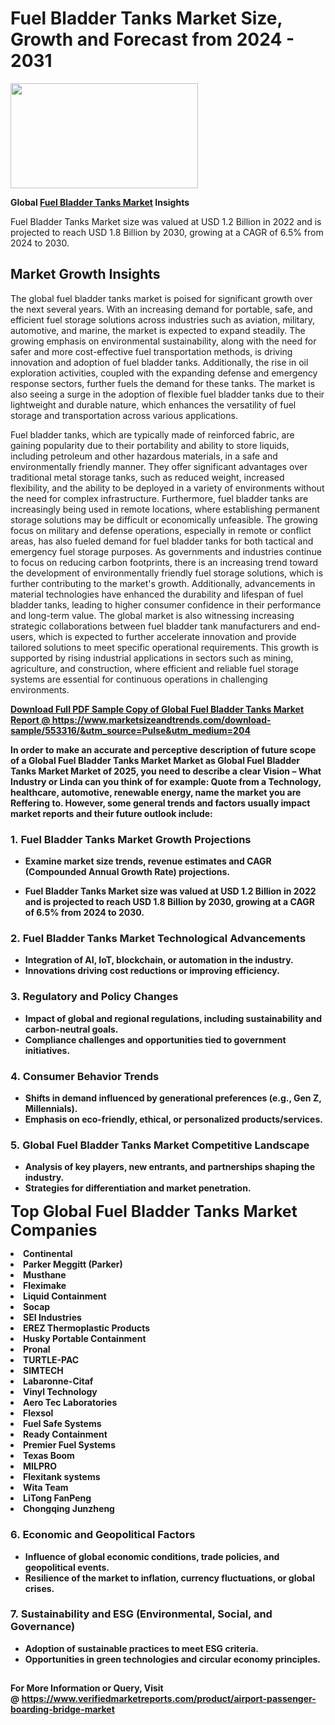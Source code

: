 <H1>Fuel Bladder Tanks Market Size, Growth and Forecast from 2024 - 2031</H1><img class="aligncenter size-medium wp-image-584254" src="https://thirdeyenews.in/wp-content/uploads/2024/09/Global-Market-Research-300x168.jpeg" alt="" width="300" height="168" /><p><strong>Global&nbsp;<a href="https://www.marketsizeandtrends.com/download-sample/553316/&amp;utm_source=Pulse&amp;utm_medium=204">Fuel Bladder Tanks Market</a> Insights</strong></p><p>Fuel Bladder Tanks Market size was valued at USD 1.2 Billion in 2022 and is projected to reach USD 1.8 Billion by 2030, growing at a CAGR of 6.5% from 2024 to 2030.</p><p><h2>Market Growth Insights</h2> <p>The global fuel bladder tanks market is poised for significant growth over the next several years. With an increasing demand for portable, safe, and efficient fuel storage solutions across industries such as aviation, military, automotive, and marine, the market is expected to expand steadily. The growing emphasis on environmental sustainability, along with the need for safer and more cost-effective fuel transportation methods, is driving innovation and adoption of fuel bladder tanks. Additionally, the rise in oil exploration activities, coupled with the expanding defense and emergency response sectors, further fuels the demand for these tanks. The market is also seeing a surge in the adoption of flexible fuel bladder tanks due to their lightweight and durable nature, which enhances the versatility of fuel storage and transportation across various applications.</p> <p><strong><a href="#"></a></strong></p> <p>Fuel bladder tanks, which are typically made of reinforced fabric, are gaining popularity due to their portability and ability to store liquids, including petroleum and other hazardous materials, in a safe and environmentally friendly manner. They offer significant advantages over traditional metal storage tanks, such as reduced weight, increased flexibility, and the ability to be deployed in a variety of environments without the need for complex infrastructure. Furthermore, fuel bladder tanks are increasingly being used in remote locations, where establishing permanent storage solutions may be difficult or economically unfeasible. The growing focus on military and defense operations, especially in remote or conflict areas, has also fueled demand for fuel bladder tanks for both tactical and emergency fuel storage purposes. As governments and industries continue to focus on reducing carbon footprints, there is an increasing trend toward the development of environmentally friendly fuel storage solutions, which is further contributing to the market's growth. Additionally, advancements in material technologies have enhanced the durability and lifespan of fuel bladder tanks, leading to higher consumer confidence in their performance and long-term value. The global market is also witnessing increasing strategic collaborations between fuel bladder tank manufacturers and end-users, which is expected to further accelerate innovation and provide tailored solutions to meet specific operational requirements. This growth is supported by rising industrial applications in sectors such as mining, agriculture, and construction, where efficient and reliable fuel storage systems are essential for continuous operations in challenging environments.</p> <p><strong><a href="#"></p><p><span class=""><strong>Download Full PDF Sample Copy of Global Fuel Bladder Tanks Market Report</strong> @ <a href="https://www.marketsizeandtrends.com/download-sample/553316/&amp;utm_source=Pulse&amp;utm_medium=204" target="_blank">https://www.marketsizeandtrends.com/download-sample/553316/&amp;utm_source=Pulse&amp;utm_medium=204</a></span></p><p>In order to make an accurate and perceptive description of future scope of a Global&nbsp;Fuel Bladder Tanks Market Market as Global&nbsp;Fuel Bladder Tanks Market Market of 2025, you need to describe a clear Vision &ndash; What Industry or Linda can you think of for example: Quote from a Technology, healthcare, automotive, renewable energy, name the market you are Reffering to. However, some general trends and factors usually impact market reports and their future outlook include:</p><h3>1.&nbsp;<strong>Fuel Bladder Tanks Market Growth Projections</strong></h3><ul><li>Examine market size trends, revenue estimates and CAGR (Compounded Annual Growth Rate) projections.</li><li><p>Fuel Bladder Tanks Market size was valued at USD 1.2 Billion in 2022 and is projected to reach USD 1.8 Billion by 2030, growing at a CAGR of 6.5% from 2024 to 2030.</p></li></ul><h3>2.&nbsp;<strong>Fuel Bladder Tanks Market Technological Advancements</strong></h3><ul><li>Integration of AI, IoT, blockchain, or automation in the industry.</li><li>Innovations driving cost reductions or improving efficiency.</li></ul><h3>3.&nbsp;<strong>Regulatory and Policy Changes</strong></h3><ul><li>Impact of global and regional regulations, including sustainability and carbon-neutral goals.</li><li>Compliance challenges and opportunities tied to government initiatives.</li></ul><h3>4.&nbsp;<strong>Consumer Behavior Trends</strong></h3><ul><li>Shifts in demand influenced by generational preferences (e.g., Gen Z, Millennials).</li><li>Emphasis on eco-friendly, ethical, or personalized products/services.</li></ul><h3>5.&nbsp;<strong>Global Fuel Bladder Tanks Market Competitive Landscape</strong></h3><ul><li>Analysis of key players, new entrants, and partnerships shaping the industry.</li><li>Strategies for differentiation and market penetration.</li></ul><p data-pm-slice="1 1 []"><span style="color: inherit; font-family: inherit; font-size: 25px;">Top Global Fuel Bladder Tanks Market Companies</span></p><div class="" data-test-id=""><p><li>Continental</li><li> Parker Meggitt (Parker)</li><li> Musthane</li><li> Fleximake</li><li> Liquid Containment</li><li> Socap</li><li> SEI Industries</li><li> EREZ Thermoplastic Products</li><li> Husky Portable Containment</li><li> Pronal</li><li> TURTLE-PAC</li><li> SIMTECH</li><li> Labaronne-Citaf</li><li> Vinyl Technology</li><li> Aero Tec Laboratories</li><li> Flexsol</li><li> Fuel Safe Systems</li><li> Ready Containment</li><li> Premier Fuel Systems</li><li> Texas Boom</li><li> MILPRO</li><li> Flexitank systems</li><li> Wita Team</li><li> LiTong FanPeng</li><li> Chongqing Junzheng</li></p></div><h3>6.&nbsp;<strong>Economic and Geopolitical Factors</strong></h3><ul><li>Influence of global economic conditions, trade policies, and geopolitical events.</li><li>Resilience of the market to inflation, currency fluctuations, or global crises.</li></ul><h3>7.&nbsp;<strong>Sustainability and ESG (Environmental, Social, and Governance)</strong></h3><ul><li>Adoption of sustainable practices to meet ESG criteria.</li><li>Opportunities in green technologies and circular economy principles.</li></ul><h2><strong style="font-size: 14px;">For More Information or Query, Visit @&nbsp;</strong><a style="background-color: #ffffff; font-size: 14px;" href="https://www.marketsizeandtrends.com/report/fuel-bladder-tanks-market/" target="_blank">https://www.verifiedmarketreports.com/product/airport-passenger-boarding-bridge-market</a></h2>

